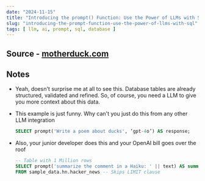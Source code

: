 ```yaml
---
date: "2024-11-15"
title: "Introducing the prompt() Function: Use the Power of LLMs with SQL!"
slug: "introducing-the-prompt-function-use-the-power-of-llms-with-sql"
tags: [ llm, ai, prompt, sql, database ]
---
```




## Source - [motherduck.com][1]

## Notes
* Yeah, doesn't surprise me at all to see this. Database tables are already structured, validated and refined. So, of course, you need a LLM to give you more context about this data.
* This example is just funny. Why can't you just do this from any other LLM integration
  ```sql
  SELECT prompt('Write a poem about ducks', ‘gpt-4o’) AS response;
  ```
* Also, your junior developer does this and your OpenAI bill goes over the roof
  ```sql
  -- Table with 1 Million rows
  SELECT prompt('summarize the comment in a Haiku: ' || text) AS summary
  FROM sample_data.hn.hacker_news -- Skips LIMIT clause
  ```



  [1]: https://www.motherduck.com/blog/sql-llm-prompt-function-gpt-models/

